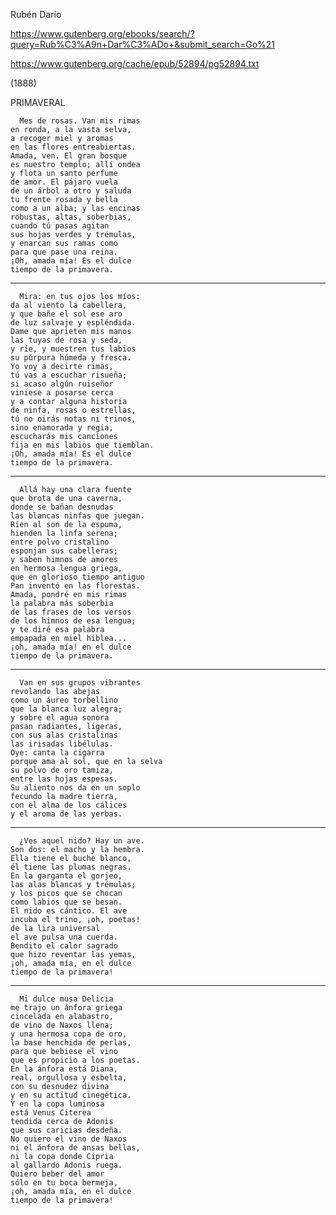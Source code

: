 Rubén Darío 

https://www.gutenberg.org/ebooks/search/?query=Rub%C3%A9n+Dar%C3%ADo+&submit_search=Go%21


https://www.gutenberg.org/cache/epub/52894/pg52894.txt

(1888)


PRIMAVERAL


      Mes de rosas. Van mis rimas
    en ronda, a la vasta selva,
    a recoger miel y aromas
    en las flores entreabiertas.
    Amada, ven. El gran bosque
    es nuestro templo; allí ondea
    y flota un santo perfume
    de amor. El pájaro vuela
    de un árbol a otro y saluda
    tu frente rosada y bella
    como a un alba; y las encinas
    robustas, altas, soberbias,
    cuando tú pasas agitan
    sus hojas verdes y trémulas,
    y enarcan sus ramas como
    para que pase una reina.
    ¡Oh, amada mía! Es el dulce
    tiempo de la primavera.

   *       *       *       *       *

      Mira: en tus ojos los míos:
    da al viento la cabellera,
    y que bañe el sol ese aro
    de luz salvaje y espléndida.
    Dame que aprieten mis manos
    las tuyas de rosa y seda,
    y ríe, y muestren tus labios
    su púrpura húmeda y fresca.
    Yo voy a decirte rimas,
    tú vas a escuchar risueña;
    si acaso algún ruiseñor
    viniese a posarse cerca
    y a contar alguna historia
    de ninfa, rosas o estrellas,
    tú no oirás notas ni trinos,
    sino enamorada y regia,
    escucharás mis canciones
    fija en mis labios que tiemblan.
    ¡Oh, amada mía! Es el dulce
    tiempo de la primavera.

   *       *       *       *       *

      Allá hay una clara fuente
    que brota de una caverna,
    donde se bañan desnudas
    las blancas ninfas que juegan.
    Ríen al son de la espuma,
    hienden la linfa serena;
    entre polvo cristalino
    esponjan sus cabelleras;
    y saben himnos de amores
    en hermosa lengua griega,
    que en glorioso tiempo antiguo
    Pan inventó en las florestas.
    Amada, pondré en mis rimas
    la palabra más soberbia
    de las frases de los versos
    de los himnos de esa lengua;
    y te diré esa palabra
    empapada en miel hiblea...
    ¡oh, amada mía! en el dulce
    tiempo de la primavera.

   *       *       *       *       *

      Van en sus grupos vibrantes
    revolando las abejas
    como un áureo torbellino
    que la blanca luz alegra;
    y sobre el agua sonora
    pasan radiantes, ligeras,
    con sus alas cristalinas
    las irisadas libélulas.
    Oye: canta la cigarra
    porque ama al sol, que en la selva
    su polvo de oro tamiza,
    entre las hojas espesas.
    Su aliento nos da en un soplo
    fecundo la madre tierra,
    con el alma de los cálices
    y el aroma de las yerbas.

   *       *       *       *       *

      ¿Ves aquel nido? Hay un ave.
    Son dos: el macho y la hembra.
    Ella tiene el buche blanco,
    él tiene las plumas negras.
    En la garganta el gorjeo,
    las alas blancas y trémulas;
    y los picos que se chocan
    como labios que se besan.
    El nido es cántico. El ave
    incuba el trino, ¡oh, poetas!
    de la lira universal
    el ave pulsa una cuerda.
    Bendito el calor sagrado
    que hizo reventar las yemas,
    ¡oh, amada mía, en el dulce
    tiempo de la primavera!

   *       *       *       *       *

      Mi dulce musa Delicia
    me trajo un ánfora griega
    cincelada en alabastro,
    de vino de Naxos llena;
    y una hermosa copa de oro,
    la base henchida de perlas,
    para que bebiese el vino
    que es propicio a los poetas.
    En la ánfora está Diana,
    real, orgullosa y esbelta,
    con su desnudez divina
    y en su actitud cinegética.
    Y en la copa luminosa
    está Venus Citerea
    tendida cerca de Adonis
    que sus caricias desdeña.
    No quiero el vino de Naxos
    ni el ánfora de ansas bellas,
    ni la copa donde Cipria
    al gallardo Adonis ruega.
    Quiero beber del amor
    sólo en tu boca bermeja,
    ¡oh, amada mía, en el dulce
    tiempo de la primavera!



